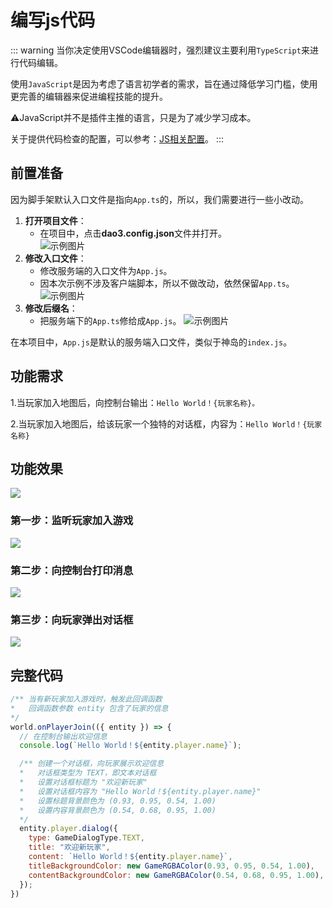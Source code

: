 
# 编写js代码

::: warning
当你决定使用VSCode编辑器时，强烈建议主要利用`TypeScript`来进行代码编辑。

使用`JavaScript`是因为考虑了语言初学者的需求，旨在通过降低学习门槛，使用更完善的编辑器来促进编程技能的提升。

⚠️JavaScript并不是插件主推的语言，只是为了减少学习成本。

关于提供代码检查的配置，可以参考：[JS相关配置](/bestPractices/allowJs)。
:::
## 前置准备
因为脚手架默认入口文件是指向`App.ts`的，所以，我们需要进行一些小改动。

1. **打开项目文件**：  
   - 在项目中，点击**dao3.config.json**文件并打开。  
    ![示例图片](/QQ_1721718378414.webp)  
2. **修改入口文件**：  
   - 修改服务端的入口文件为`App.js`。
   - 因本次示例不涉及客户端脚本，所以不做改动，依然保留`App.ts`。
    ![示例图片](/QQ20241025-103757.png)  
3. **修改后缀名**：
   - 把服务端下的`App.ts`修给成`App.js`。
    ![示例图片](/QQ20241025-104457.png)    

在本项目中，`App.js`是默认的服务端入口文件，类似于神岛的`index.js`。


## 功能需求
1.当玩家加入地图后，向控制台输出：`Hello World！{玩家名称}。`

2.当玩家加入地图后，给该玩家一个独特的对话框，内容为：`Hello World！{玩家名称}`

## 功能效果
![](/QQ20241025-105839.png)

### 第一步：监听玩家加入游戏
![](/QQ20241025-105932.png)


### 第二步：向控制台打印消息

![](/QQ20241025-110039.png)


### 第三步：向玩家弹出对话框
![](/QQ20241025-110125.png)



## 完整代码
```javascript
/** 当有新玩家加入游戏时，触发此回调函数
*   回调函数参数 entity 包含了玩家的信息
*/
world.onPlayerJoin(({ entity }) => {
  // 在控制台输出欢迎信息
  console.log(`Hello World！${entity.player.name}`);

  /** 创建一个对话框，向玩家展示欢迎信息
  *   对话框类型为 TEXT，即文本对话框
  *   设置对话框标题为 "欢迎新玩家"
  *   设置对话框内容为 "Hello World！${entity.player.name}"
  *   设置标题背景颜色为 (0.93, 0.95, 0.54, 1.00)
  *   设置内容背景颜色为 (0.54, 0.68, 0.95, 1.00)
  */
  entity.player.dialog({
    type: GameDialogType.TEXT,
    title: "欢迎新玩家",
    content: `Hello World！${entity.player.name}`,
    titleBackgroundColor: new GameRGBAColor(0.93, 0.95, 0.54, 1.00),
    contentBackgroundColor: new GameRGBAColor(0.54, 0.68, 0.95, 1.00),
  });
})
```
